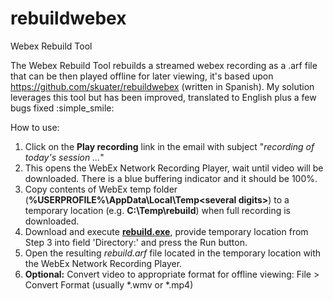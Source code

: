 # rebuildwebex
Webex Rebuild Tool

The Webex Rebuild Tool rebuilds a streamed webex recording as a .arf file that can be then played offline for later viewing, it's based upon https://github.com/skuater/rebuildwebex (written in Spanish). My solution leverages this tool but has been improved, translated to English plus a few bugs fixed :simple_smile:

How to use:
1. Click on the **Play recording** link in the email with subject "*recording of today's session ...*"
2. This opens the WebEx Network Recording Player, wait until video will be downloaded. There is a blue buffering indicator and it should be 100%.
3. Copy contents of WebEx temp folder (**%USERPROFILE%\AppData\Local\Temp\<several digits>**) to a temporary location (e.g. **C:\Temp\rebuild**) when full recording is downloaded.
4. Download and execute **[rebuild.exe](https://raw.githubusercontent.com/BrendanCrowleyACI/rebuildwebex/master/exe/rebuild.exe)**, provide temporary location from Step 3 into field 'Directory:' and press the Run button.
5. Open the resulting *rebuild.arf* file located in the temporary location with the WebEx Network Recording Player.
6. **Optional:** Convert video to appropriate format for offline viewing: File > Convert Format (usually *.wmv or *.mp4)
